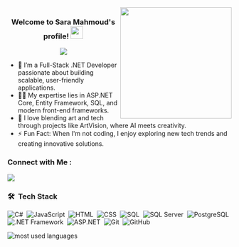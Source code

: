 
<img width="250" align="right" src="https://c.tenor.com/_DOBjnGspYAAAAAM/code-coding.gif">

<h3 align="center">
  Welcome to Sara Mahmoud's profile!
  <img src="https://media.giphy.com/media/hvRJCLFzcasrR4ia7z/giphy.gif" width="28">
</h3>

<!-- Typing SVG by DenverCoder1 - https://github.com/DenverCoder1/readme-typing-svg -->
<p align="center">
  <a href="https://github.com/DenverCoder1/readme-typing-svg"><img src="https://readme-typing-svg.herokuapp.com/?lines=Full-stack%20.Net%20developer;Always%20learning%20new%20things&font=Fira%20Code&center=true&width=440&height=45&color=f75c7e&vCenter=true&size=22"></a>
</p> 

- 🏢 I’m a Full-Stack .NET Developer passionate about building scalable, user-friendly applications.
- 👩‍💻 My expertise lies in ASP.NET Core, Entity Framework, SQL, and modern front-end frameworks.
- 🎨 I love blending art and tech through projects like ArtVision, where AI meets creativity.
- ⚡ Fun Fact: When I'm not coding, I enjoy exploring new tech trends and creating innovative solutions.

### Connect with Me :

<a href="https://www.linkedin.com/in/sara-mahmoud-2a314a286" target="_blank"><img src="https://img.shields.io/badge/-Sara%20Mahmoud-0077B5?style=for-the-badge&logo=Linkedin&logoColor=white"/></a>
 

### 🛠 &nbsp;Tech Stack
![C#](https://img.shields.io/badge/-C%23-05122A?style=flat&logo=csharp)&nbsp;
![JavaScript](https://img.shields.io/badge/-JavaScript-05122A?style=flat&logo=javascript)&nbsp;
![HTML](https://img.shields.io/badge/-HTML-05122A?style=flat&logo=html5)&nbsp;
![CSS](https://img.shields.io/badge/-CSS-05122A?style=flat&logo=css3)&nbsp;
![SQL](https://img.shields.io/badge/-SQL-05122A?style=flat&logo=microsoftsqlserver)&nbsp; 
![SQL Server](https://img.shields.io/badge/-SQL%20Server-05122A?style=flat&logo=microsoftsqlserver)&nbsp;
![PostgreSQL](https://img.shields.io/badge/-PostgreSQL-05122A?style=flat&logo=postgresql)&nbsp; 
![.NET Framework](https://img.shields.io/badge/-.NET%20Framework-05122A?style=flat&logo=dotnet)&nbsp;
![ASP.NET](https://img.shields.io/badge/-ASP.NET-05122A?style=flat&logo=dotnet)&nbsp;
![Git](https://img.shields.io/badge/-Git-05122A?style=flat&logo=git)&nbsp;
![GitHub](https://img.shields.io/badge/-GitHub-05122A?style=flat&logo=github)&nbsp;
 
<img align="left" src="https://github-readme-stats.vercel.app/api/top-langs?username=Sarahmahmoud16&show_icons=true&locale=en&layout=compact&theme=radical" alt="most used languages" />
